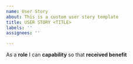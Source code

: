```yaml
---
name: User Story
about: This is a custom user story template
title: USER STORY <TITLE>
labels: ''
assignees: ''

---
```


As a **role** I can **capability** so that **received benefit**
